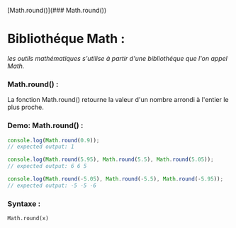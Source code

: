 [Math.round()](### Math.round())

# Bibliothéque Math :

_les outils mathématiques s'utilise à partir d'une bibliothéque que l'on appel Math._

### Math.round() :

La fonction Math.round() retourne la valeur d'un nombre arrondi à l'entier le plus proche.

### Demo: Math.round() :

````js
console.log(Math.round(0.9));
// expected output: 1

console.log(Math.round(5.95), Math.round(5.5), Math.round(5.05));
// expected output: 6 6 5

console.log(Math.round(-5.05), Math.round(-5.5), Math.round(-5.95));
// expected output: -5 -5 -6
````

### Syntaxe :

    Math.round(x)
    



